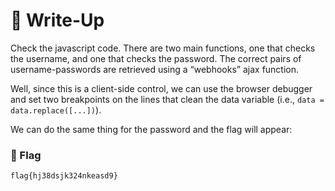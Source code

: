 # 🔑 Write-Up

Check the javascript code. There are two main functions, one that checks the username, and one that checks the password. The correct pairs of username-passwords are retrieved using a “webhooks” ajax function.

Well, since this is a client-side control, we can use the browser debugger and set two
breakpoints on the lines that clean the data variable (i.e., `data = data.replace([...])`).

We can do the same thing for the password and the flag will appear:


### 🚩 Flag

```plain
flag{hj38dsjk324nkeasd9}
```